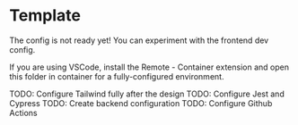 # Template

The config is not ready yet! You can experiment with the frontend dev config.

If you are using VSCode, install the Remote - Container extension and open this folder in container for a fully-configured environment.

TODO: Configure Tailwind fully after the design
TODO: Configure Jest and Cypress
TODO: Create backend configuration
TODO: Configure Github Actions
